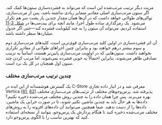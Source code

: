 مزیت دیگر ترتیب مرتب‌شده این است که می‌تواند به فشرده‌سازی ستون‌ها کمک کند. اگر ستون مرتب‌سازی اصلی مقادیر متمایز زیادی نداشته باشد، پس از مرتب‌سازی، توالی‌های طولانی خواهد داشت که در آن‌ها همان مقدار چندین بار پشت سر هم تکرار می‌شود. یک رمزگذاری ساده طول اجرا، مانند آنچه برای بیت‌مپ‌ها در [شکل 3-11](#fig_bitmap_index) استفاده کردیم، می‌تواند آن ستون را به چند کیلوبایت فشرده کند—حتی اگر جدول میلیاردها سطر داشته باشد.

آن اثر فشرده‌سازی در اولین کلید مرتب‌سازی قوی‌ترین است. کلیدهای مرتب‌سازی دوم و سوم بیشتر درهم خواهند بود و بنابراین چنین اجراهای طولانی از مقادیر تکراری نخواهند داشت. ستون‌هایی که در اولویت مرتب‌سازی پایین‌تر هستند، اساساً به ترتیب تصادفی ظاهر می‌شوند، بنابراین احتمالاً به خوبی فشرده نمی‌شوند. اما مرتب کردن چند ستون اول همچنان در کل یک برد است.

### چندین ترتیب مرتب‌سازی مختلف

یک گسترش هوشمندانه از این ایده در C-Store معرفی شد و در انبار داده تجاری Vertica [[61](ch03.html#Stonebraker2005uf), [62](ch03.html#Lamb2012ub)] پذیرفته شد. پرس‌وجوهای مختلف از ترتیب‌های مرتب‌سازی مختلف بهره می‌برند، پس چرا همان داده را به چندین روش مختلف مرتب‌شده ذخیره نکنیم؟ داده‌ها به هر حال باید به چندین ماشین تکثیر شوند، تا در صورت خرابی یک ماشین، داده‌ها را از دست ندهید. شما همچنین می‌توانید آن داده‌های افزونه را به روش‌های مختلف مرتب‌شده ذخیره کنید تا هنگام پردازش یک پرس‌وجو، بتوانید از نسخه‌ای استفاده کنید که بهترین تناسب را با الگوی پرس‌وجو دارد.